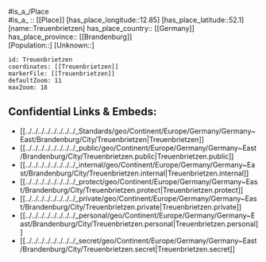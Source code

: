 ﻿---
location: [52.1,12.85] 
mapzoom: [7,12] 
mapmarker: city 
type: City
tags:
- geo/City


SpocWebEntityId: 34970
isDeleted: false
confidential: public

---
#is_a_/Place  
#is_a_ :: [[Place]] 
[has_place_longitude::12.85] 
[has_place_latitude::52.1] 
[name::Treuenbrietzen] 
has_place_country:: [[Germany]]  
has_place_province:: [[Brandenburg]]  
[Population::] 
[Unknown::] 


```leaflet
id: Treuenbrietzen
coordinates: [[Treuenbrietzen]] 
markerFile: [[Treuenbrietzen]] 
defaultZoom: 11 
maxZoom: 18
```


## Confidential Links & Embeds: 
- [[../../../../../../../../_Standards/geo/Continent/Europe/Germany/Germany~East/Brandenburg/City/Treuenbrietzen|Treuenbrietzen]] 
- [[../../../../../../../../_public/geo/Continent/Europe/Germany/Germany~East/Brandenburg/City/Treuenbrietzen.public|Treuenbrietzen.public]] 
- [[../../../../../../../../_internal/geo/Continent/Europe/Germany/Germany~East/Brandenburg/City/Treuenbrietzen.internal|Treuenbrietzen.internal]] 
- [[../../../../../../../../_protect/geo/Continent/Europe/Germany/Germany~East/Brandenburg/City/Treuenbrietzen.protect|Treuenbrietzen.protect]] 
- [[../../../../../../../../_private/geo/Continent/Europe/Germany/Germany~East/Brandenburg/City/Treuenbrietzen.private|Treuenbrietzen.private]] 
- [[../../../../../../../../_personal/geo/Continent/Europe/Germany/Germany~East/Brandenburg/City/Treuenbrietzen.personal|Treuenbrietzen.personal]] 
- [[../../../../../../../../_secret/geo/Continent/Europe/Germany/Germany~East/Brandenburg/City/Treuenbrietzen.secret|Treuenbrietzen.secret]] 
